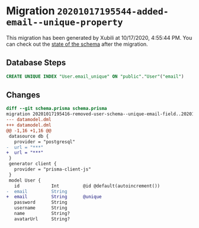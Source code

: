 # Migration `20201017195544-added-email--unique-property`

This migration has been generated by Xubili at 10/17/2020, 4:55:44 PM.
You can check out the [state of the schema](./schema.prisma) after the migration.

## Database Steps

```sql
CREATE UNIQUE INDEX "User.email_unique" ON "public"."User"("email")
```

## Changes

```diff
diff --git schema.prisma schema.prisma
migration 20201017195416-removed-user-schema--unique-email-field..20201017195544-added-email--unique-property
--- datamodel.dml
+++ datamodel.dml
@@ -1,16 +1,16 @@
 datasource db {
   provider = "postgresql"
-  url = "***"
+  url = "***"
 }
 generator client {
   provider = "prisma-client-js"
 }
 model User {
   id            Int         @id @default(autoincrement())
-  email         String
+  email         String      @unique
   password      String
   username      String
   name          String?
   avatarUrl     String?
```



